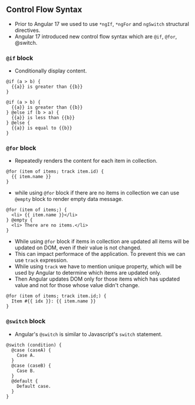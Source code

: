 ## Control Flow Syntax

* Prior to Angular 17 we used to use `*ngIf`, `*ngFor` and `ngSwitch` structural directives.
* Angular 17 introduced new control flow syntax which are `@if`, `@for`, @switch.

### `@if` block
* Conditionally display content.

```
@if (a > b) {
  {{a}} is greater than {{b}}
}
```

```
@if (a > b) {
  {{a}} is greater than {{b}}
} @else if (b > a) {
  {{a}} is less than {{b}}
} @else {
  {{a}} is equal to {{b}}
}
```

### `@for` block
* Repeatedly renders the content for each item in collection.

```
@for (item of items; track item.id) {
  {{ item.name }}
}
```

* while using `@for` block if there are no items in collection we can use `@empty` block to render empty data message.
```
@for (item of items;) {
  <li> {{ item.name }}</li>
} @empty {
  <li> There are no items.</li>
}
```

* While using `@for` block if items in collection are updated all items will be updated on DOM, even if their value is not changed.
* This can impact performace of the application. To prevent this we can use `track` expression. 
* While using `track` we have to mention unique property, which will be used by Angular to determine which items are updated only.
* Then Angular updates DOM only for those items which has updated value and not for those whose value didn't change.

```
@for (item of items; track item.id;) {
  Item #{{ idx }}: {{ item.name }}
}
```

### `@switch` block
* Angular's `@switch` is similar to Javascript's `switch` statement.

```
@switch (condition) {
  @case (caseA) {
    Case A.
  }
  @case (caseB) {
    Case B.
  }
  @default {
    Default case.
  }
}
```
